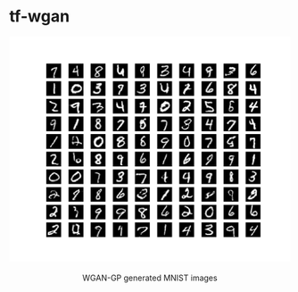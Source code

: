 # tf-wgan


<p align="center">
  <img src="g3doc/images/mnist.png" width="800"> 
  <br>
  <br>
  WGAN-GP generated MNIST images

</p>

